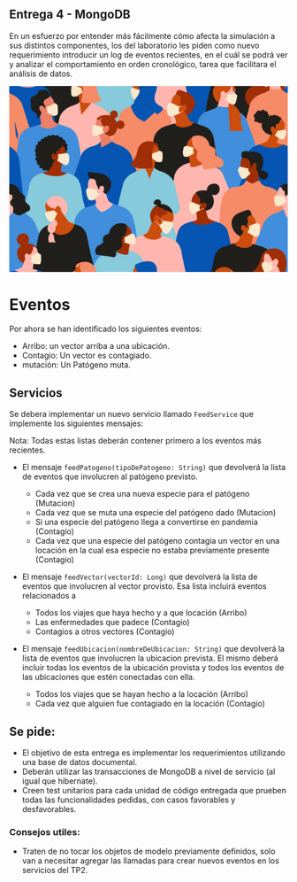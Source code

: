 ## Entrega 4 - MongoDB

En un esfuerzo por entender más fácilmente cómo afecta la simulación a sus distintos componentes, los del laboratorio les piden como nuevo requerimiento introducir un log de eventos recientes, en el cuál se podrá ver y analizar el comportamiento en orden cronológico, tarea que facilitara el análisis de datos.


<p align="center">
  <img src="eventos.jpg" />
</p>

# Eventos

Por ahora se han identificado los siguientes eventos:

- Arribo: un vector arriba a una ubicación. 
- Contagio: Un vector es contagiado.
- mutación: Un Patógeno muta.

## Servicios

Se debera implementar un nuevo servicio llamado `FeedService` que implemente los siguientes mensajes:

Nota: Todas estas listas deberán contener primero a los eventos más recientes.

- El mensaje `feedPatogeno(tipoDePatogeno: String)` que devolverá la lista de eventos que involucren al patógeno previsto. 

  - Cada vez que se crea una nueva especie para el patógeno (Mutacion)
  - Cada vez que se muta una especie del patógeno dado (Mutacion)
  - Si una especie del patógeno llega a convertirse en pandemia (Contagio)
  - Cada vez que una especie del patógeno  contagia un vector en una locación en la cual esa especie no estaba previamente presente (Contagio)


- El mensaje `feedVector(vectorId: Long)` que devolverá la lista de
eventos que involucren al vector provisto. Esa lista incluirá eventos
relacionados a 
  - Todos los viajes que haya hecho y a que locación (Arribo)
  - Las enfermedades que padece (Contagio)
  - Contagios a otros vectores (Contagio)


- El mensaje `feedUbicacion(nombreDeUbicacion: String)` que devolverá la lista de eventos que involucren la ubicacion prevista. 
El mismo deberá incluir todas los eventos de la ubicación provista y todos los eventos de las ubicaciones que estén conectadas con ella.  
  - Todos los viajes que se hayan hecho a la locación (Arribo)
  - Cada vez que alguien fue contagiado en la locación (Contagio)


## Se pide:
- El objetivo de esta entrega es implementar los requerimientos utilizando una
base de datos documental.
- Deberán utilizar las transacciones de MongoDB a nivel de servicio (al igual que hibernate).
- Creen test unitarios para cada unidad de código entregada que prueben todas las
funcionalidades pedidas, con casos favorables y desfavorables.

### Consejos utiles:
- Traten de no tocar los objetos de modelo previamente definidos, solo van a
necesitar agregar las llamadas para crear nuevos eventos en los servicios del
TP2.